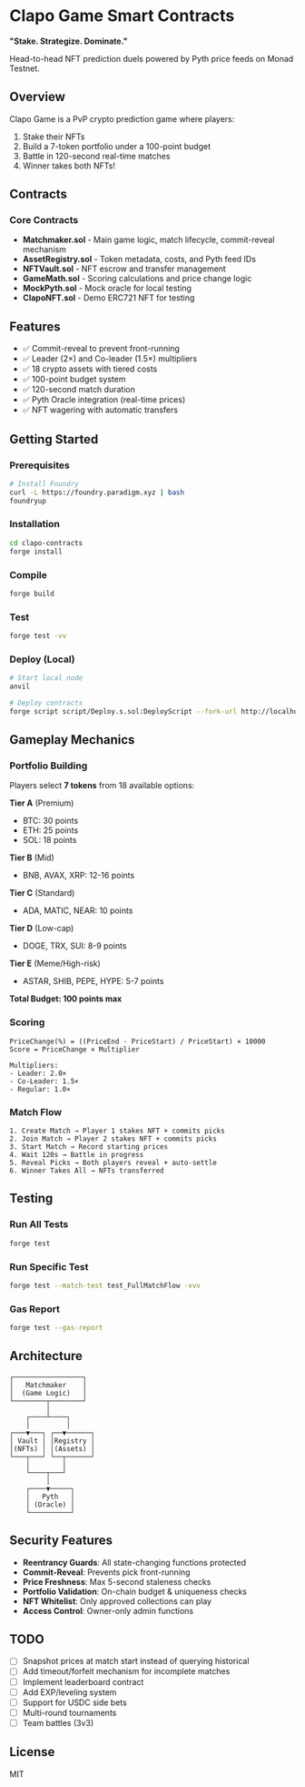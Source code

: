 # Clapo Game Smart Contracts

**"Stake. Strategize. Dominate."**

Head-to-head NFT prediction duels powered by Pyth price feeds on Monad Testnet.

## Overview

Clapo Game is a PvP crypto prediction game where players:
1. Stake their NFTs
2. Build a 7-token portfolio under a 100-point budget
3. Battle in 120-second real-time matches
4. Winner takes both NFTs!

## Contracts

### Core Contracts

- **Matchmaker.sol** - Main game logic, match lifecycle, commit-reveal mechanism
- **AssetRegistry.sol** - Token metadata, costs, and Pyth feed IDs
- **NFTVault.sol** - NFT escrow and transfer management
- **GameMath.sol** - Scoring calculations and price change logic
- **MockPyth.sol** - Mock oracle for local testing
- **ClapoNFT.sol** - Demo ERC721 NFT for testing

## Features

- ✅ Commit-reveal to prevent front-running
- ✅ Leader (2×) and Co-leader (1.5×) multipliers
- ✅ 18 crypto assets with tiered costs
- ✅ 100-point budget system
- ✅ 120-second match duration
- ✅ Pyth Oracle integration (real-time prices)
- ✅ NFT wagering with automatic transfers

## Getting Started

### Prerequisites

```bash
# Install Foundry
curl -L https://foundry.paradigm.xyz | bash
foundryup
```

### Installation

```bash
cd clapo-contracts
forge install
```

### Compile

```bash
forge build
```

### Test

```bash
forge test -vv
```

### Deploy (Local)

```bash
# Start local node
anvil

# Deploy contracts
forge script script/Deploy.s.sol:DeployScript --fork-url http://localhost:8545 --broadcast
```

## Gameplay Mechanics

### Portfolio Building

Players select **7 tokens** from 18 available options:

**Tier A** (Premium)
- BTC: 30 points
- ETH: 25 points
- SOL: 18 points

**Tier B** (Mid)
- BNB, AVAX, XRP: 12-16 points

**Tier C** (Standard)
- ADA, MATIC, NEAR: 10 points

**Tier D** (Low-cap)
- DOGE, TRX, SUI: 8-9 points

**Tier E** (Meme/High-risk)
- ASTAR, SHIB, PEPE, HYPE: 5-7 points

**Total Budget: 100 points max**

### Scoring

```
PriceChange(%) = ((PriceEnd - PriceStart) / PriceStart) × 10000
Score = PriceChange × Multiplier

Multipliers:
- Leader: 2.0×
- Co-Leader: 1.5×
- Regular: 1.0×
```

### Match Flow

```
1. Create Match → Player 1 stakes NFT + commits picks
2. Join Match → Player 2 stakes NFT + commits picks
3. Start Match → Record starting prices
4. Wait 120s → Battle in progress
5. Reveal Picks → Both players reveal + auto-settle
6. Winner Takes All → NFTs transferred
```

## Testing

### Run All Tests

```bash
forge test
```

### Run Specific Test

```bash
forge test --match-test test_FullMatchFlow -vvv
```

### Gas Report

```bash
forge test --gas-report
```

## Architecture

```
┌─────────────────┐
│   Matchmaker    │
│  (Game Logic)   │
└────────┬────────┘
         │
    ┌────┴────┐
    │         │
┌───▼───┐ ┌──▼──────┐
│ Vault │ │Registry │
│(NFTs) │ │(Assets) │
└───┬───┘ └──┬──────┘
    │        │
    └────┬───┘
         │
    ┌────▼─────┐
    │   Pyth   │
    │ (Oracle) │
    └──────────┘
```

## Security Features

- **Reentrancy Guards**: All state-changing functions protected
- **Commit-Reveal**: Prevents pick front-running
- **Price Freshness**: Max 5-second staleness checks
- **Portfolio Validation**: On-chain budget & uniqueness checks
- **NFT Whitelist**: Only approved collections can play
- **Access Control**: Owner-only admin functions

## TODO

- [ ] Snapshot prices at match start instead of querying historical
- [ ] Add timeout/forfeit mechanism for incomplete matches
- [ ] Implement leaderboard contract
- [ ] Add EXP/leveling system
- [ ] Support for USDC side bets
- [ ] Multi-round tournaments
- [ ] Team battles (3v3)

## License

MIT
